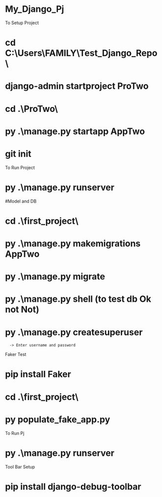 # My_Django_Pj
  To Setup Project
  
   # cd C:\Users\FAMILY\Test_Django_Repo\
   
   # django-admin startproject ProTwo
   
   # cd .\ProTwo\
   
   # py .\manage.py startapp AppTwo
   
   # git init

   To Run Project

  # py .\manage.py runserver

#Model and DB 

   # cd .\first_project\

   # py .\manage.py makemigrations AppTwo
   
   # py .\manage.py migrate 
   
   # py .\manage.py shell (to test db Ok not Not) 
   
   # py .\manage.py createsuperuser
      -> Enter username and password 
   
Faker Test

   # pip install Faker
   
   # cd .\first_project\
   
   # py populate_fake_app.py
   
To Run Pj

   # py .\manage.py runserver
   
Tool Bar Setup

  # pip install django-debug-toolbar
   
   
   
   
   
